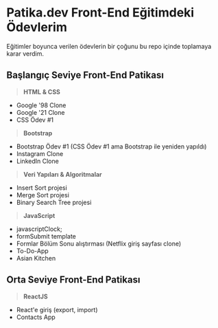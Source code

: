 # Patika.dev Front-End Eğitimdeki Ödevlerim

Eğitimler boyunca verilen ödevlerin bir çoğunu bu repo içinde toplamaya karar verdim.

 
## **Başlangıç Seviye Front-End Patikası**

>**HTML & CSS**
- Google '98 Clone 
- Google '21 Clone
- CSS Ödev #1
>**Bootstrap**
- Bootstrap Ödev #1 (CSS Ödev #1 ama Bootstrap ile yeniden yapıldı)
- Instagram Clone
- LinkedIn Clone
>**Veri Yapıları & Algoritmalar**
- Insert Sort projesi
- Merge Sort projesi
- Binary Search Tree projesi
>**JavaScript**
- javascriptClock;
- formSubmit template
- Formlar Bölüm Sonu alıştırması (Netflix giriş sayfası clone)
- To-Do-App
- Asian Kitchen
 
 ## **Orta Seviye Front-End Patikası**
 >**ReactJS**
- React'e giriş (export, import)
- Contacts App
